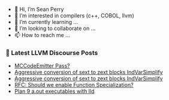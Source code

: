 - 👋 Hi, I’m Sean Perry
- 👀 I’m interested in compilers (c++, COBOL, llvm)
- 🌱 I’m currently learning ...
- 💞️ I’m looking to collaborate on ...
- 📫 How to reach me ...

<!---
s66perry/s66perry is a ✨ special ✨ repository because its `README.md` (this file) appears on your GitHub profile.
You can click the Preview link to take a look at your changes.
--->
### 📕 Latest LLVM Discourse Posts

<!-- DISCOURSE-LLVM:START -->
- [MCCodeEmitter Pass?](https://discourse.llvm.org/t/mccodeemitter-pass/61623#post_4)
- [Aggressive conversion of sext to zext blocks IndVarSimplify](https://discourse.llvm.org/t/aggressive-conversion-of-sext-to-zext-blocks-indvarsimplify/61561#post_5)
- [Aggressive conversion of sext to zext blocks IndVarSimplify](https://discourse.llvm.org/t/aggressive-conversion-of-sext-to-zext-blocks-indvarsimplify/61561#post_4)
- [RFC: Should we enable Function Specialization?](https://discourse.llvm.org/t/rfc-should-we-enable-function-specialization/61518#post_4)
- [Plan 9 a.out executables with lld](https://discourse.llvm.org/t/plan-9-a-out-executables-with-lld/61438#post_6)
<!-- DISCOURSE-LLVM:END -->
